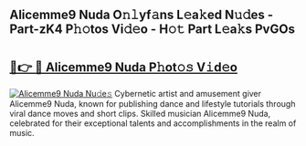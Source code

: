 ## Alicemme9 Nuda O𝚗𝚕yf𝚊ns L𝚎a𝚔ed N𝚞𝚍es - Part-zK4 P𝚑𝚘tos Vi𝚍𝚎o - H𝚘𝚝 Part L𝚎a𝚔s PvGOs

# <h2><a href="http://kfewen.oniu.top/?m=Alicemme9+Nuda">🔗👉 🔴 Alicemme9 Nuda P𝚑ot𝚘𝚜 V𝚒d𝚎o</a></h2>

[![Alicemme9 Nuda Nu𝚍e𝚜](https://i.imgur.com/0qMVB7G.gif)](http://kfewen.oniu.top/?m=Alicemme9+Nuda)
Cybernetic artist and amusement giver Alicemme9 Nuda, known for publishing dance and lifestyle tutorials through viral dance moves and short clips. Skilled musician Alicemme9 Nuda, celebrated for their exceptional talents and accomplishments in the realm of music.  
